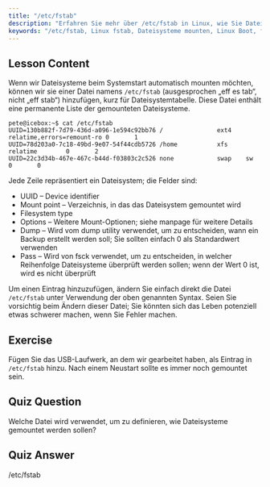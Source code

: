 ```yaml
---
title: "/etc/fstab"
description: "Erfahren Sie mehr über /etc/fstab in Linux, wie Sie Dateisystem-Mounts beim Start konfigurieren und Geräteeinträge verwalten. Verstehen Sie fstab für Anfänger!"
keywords: "/etc/fstab, Linux fstab, Dateisysteme mounten, Linux Boot, fstab Tutorial, Anfänger, Anleitung"
---
```


## Lesson Content

Wenn wir Dateisysteme beim Systemstart automatisch mounten möchten, können wir sie einer Datei namens `/etc/fstab` (ausgesprochen „eff es tab“, nicht „eff stab“) hinzufügen, kurz für Dateisystemtabelle. Diese Datei enthält eine permanente Liste der gemounteten Dateisysteme.

```plaintext
pete@icebox:~$ cat /etc/fstab
UUID=130b882f-7d79-436d-a096-1e594c92bb76 /               ext4    relatime,errors=remount-ro 0       1
UUID=78d203a0-7c18-49bd-9e07-54f44cdb5726 /home           xfs     relatime        0       2
UUID=22c3d34b-467e-467c-b44d-f03803c2c526 none            swap    sw              0       0
```

Jede Zeile repräsentiert ein Dateisystem; die Felder sind:

- UUID – Device identifier
- Mount point – Verzeichnis, in das das Dateisystem gemountet wird
- Filesystem type
- Options – Weitere Mount-Optionen; siehe manpage für weitere Details
- Dump – Wird vom dump utility verwendet, um zu entscheiden, wann ein Backup erstellt werden soll; Sie sollten einfach 0 als Standardwert verwenden
- Pass – Wird von fsck verwendet, um zu entscheiden, in welcher Reihenfolge Dateisysteme überprüft werden sollen; wenn der Wert 0 ist, wird es nicht überprüft

Um einen Eintrag hinzuzufügen, ändern Sie einfach direkt die Datei `/etc/fstab` unter Verwendung der oben genannten Syntax. Seien Sie vorsichtig beim Ändern dieser Datei; Sie könnten sich das Leben potenziell etwas schwerer machen, wenn Sie Fehler machen.

## Exercise

Fügen Sie das USB-Laufwerk, an dem wir gearbeitet haben, als Eintrag in `/etc/fstab` hinzu. Nach einem Neustart sollte es immer noch gemountet sein.

## Quiz Question

Welche Datei wird verwendet, um zu definieren, wie Dateisysteme gemountet werden sollen?

## Quiz Answer

/etc/fstab
